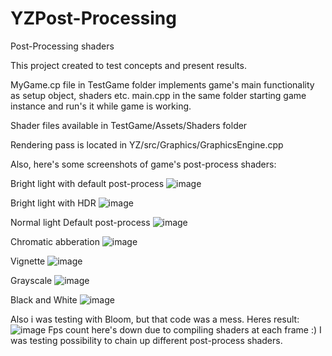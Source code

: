 # YZPost-Processing
Post-Processing shaders

This project created to test concepts and present results.

MyGame.cp file in TestGame folder implements game's main functionality as setup object, shaders etc.
main.cpp in the same folder starting game instance and run's it while game is working.

Shader files available in TestGame/Assets/Shaders folder

Rendering pass is located in YZ/src/Graphics/GraphicsEngine.cpp

Also, here's some screenshots of game's post-process shaders:

Bright light with default post-process
![image](https://github.com/ZennLuu/YZPost-Processing/assets/154216577/77fa0341-4e77-417d-bd4e-a41c7212fc66)

Bright light with HDR
![image](https://github.com/ZennLuu/YZPost-Processing/assets/154216577/c5d2b31b-d812-416f-b0e4-e2bcccfd9aba)

Normal light
  Default post-process
  ![image](https://github.com/ZennLuu/YZPost-Processing/assets/154216577/4fc7e48f-9111-47f9-96be-f2fecc5fcd1a)

  Chromatic abberation
  ![image](https://github.com/ZennLuu/YZPost-Processing/assets/154216577/05440d99-f7f9-42d7-bc3b-87a735f6ff51)

  Vignette
  ![image](https://github.com/ZennLuu/YZPost-Processing/assets/154216577/91469a82-2254-4b52-94fb-813f90938d89)

  Grayscale
  ![image](https://github.com/ZennLuu/YZPost-Processing/assets/154216577/94104c8f-10db-4f06-a4b9-d0b59c1fd93c)

  Black and White
  ![image](https://github.com/ZennLuu/YZPost-Processing/assets/154216577/f2c5826f-cf6c-4f97-84ac-a1748514a4e9)

  Also i was testing with Bloom, but that code was a mess. Heres result:
  ![image](https://github.com/ZennLuu/YZPost-Processing/assets/154216577/8f4f8dd2-bedc-42b9-8106-5871ef6d423e)
  Fps count here's down due to compiling shaders at each frame :) I was testing possibility to chain up different post-process shaders.
